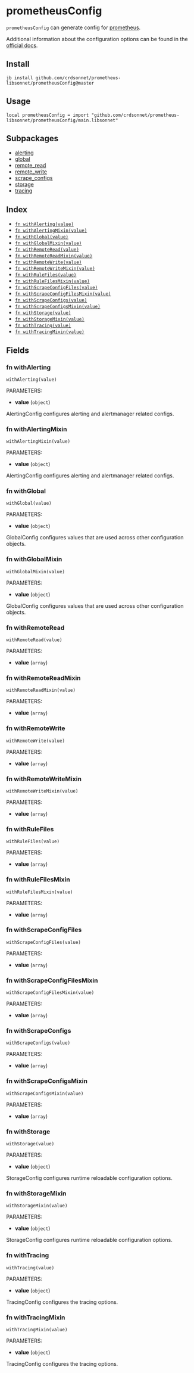 # prometheusConfig

`prometheusConfig` can generate config for [prometheus](https://github.com/prometheus/prometheus).

Additional information about the configuration options can be found in the
[official docs](https://prometheus.io/docs/prometheus/latest/configuration/configuration/).

## Install

```
jb install github.com/crdsonnet/prometheus-libsonnet/prometheusConfig@master
```

## Usage

```jsonnet
local prometheusConfig = import "github.com/crdsonnet/prometheus-libsonnet/prometheusConfig/main.libsonnet"
```


## Subpackages

* [alerting](alerting.md)
* [global](global.md)
* [remote_read](remote_read.md)
* [remote_write](remote_write.md)
* [scrape_configs](scrape_configs.md)
* [storage](storage.md)
* [tracing](tracing.md)

## Index

* [`fn withAlerting(value)`](#fn-withalerting)
* [`fn withAlertingMixin(value)`](#fn-withalertingmixin)
* [`fn withGlobal(value)`](#fn-withglobal)
* [`fn withGlobalMixin(value)`](#fn-withglobalmixin)
* [`fn withRemoteRead(value)`](#fn-withremoteread)
* [`fn withRemoteReadMixin(value)`](#fn-withremotereadmixin)
* [`fn withRemoteWrite(value)`](#fn-withremotewrite)
* [`fn withRemoteWriteMixin(value)`](#fn-withremotewritemixin)
* [`fn withRuleFiles(value)`](#fn-withrulefiles)
* [`fn withRuleFilesMixin(value)`](#fn-withrulefilesmixin)
* [`fn withScrapeConfigFiles(value)`](#fn-withscrapeconfigfiles)
* [`fn withScrapeConfigFilesMixin(value)`](#fn-withscrapeconfigfilesmixin)
* [`fn withScrapeConfigs(value)`](#fn-withscrapeconfigs)
* [`fn withScrapeConfigsMixin(value)`](#fn-withscrapeconfigsmixin)
* [`fn withStorage(value)`](#fn-withstorage)
* [`fn withStorageMixin(value)`](#fn-withstoragemixin)
* [`fn withTracing(value)`](#fn-withtracing)
* [`fn withTracingMixin(value)`](#fn-withtracingmixin)

## Fields

### fn withAlerting

```jsonnet
withAlerting(value)
```

PARAMETERS:

* **value** (`object`)

AlertingConfig configures alerting and alertmanager related configs.
### fn withAlertingMixin

```jsonnet
withAlertingMixin(value)
```

PARAMETERS:

* **value** (`object`)

AlertingConfig configures alerting and alertmanager related configs.
### fn withGlobal

```jsonnet
withGlobal(value)
```

PARAMETERS:

* **value** (`object`)

GlobalConfig configures values that are used across other configuration objects.
### fn withGlobalMixin

```jsonnet
withGlobalMixin(value)
```

PARAMETERS:

* **value** (`object`)

GlobalConfig configures values that are used across other configuration objects.
### fn withRemoteRead

```jsonnet
withRemoteRead(value)
```

PARAMETERS:

* **value** (`array`)


### fn withRemoteReadMixin

```jsonnet
withRemoteReadMixin(value)
```

PARAMETERS:

* **value** (`array`)


### fn withRemoteWrite

```jsonnet
withRemoteWrite(value)
```

PARAMETERS:

* **value** (`array`)


### fn withRemoteWriteMixin

```jsonnet
withRemoteWriteMixin(value)
```

PARAMETERS:

* **value** (`array`)


### fn withRuleFiles

```jsonnet
withRuleFiles(value)
```

PARAMETERS:

* **value** (`array`)


### fn withRuleFilesMixin

```jsonnet
withRuleFilesMixin(value)
```

PARAMETERS:

* **value** (`array`)


### fn withScrapeConfigFiles

```jsonnet
withScrapeConfigFiles(value)
```

PARAMETERS:

* **value** (`array`)


### fn withScrapeConfigFilesMixin

```jsonnet
withScrapeConfigFilesMixin(value)
```

PARAMETERS:

* **value** (`array`)


### fn withScrapeConfigs

```jsonnet
withScrapeConfigs(value)
```

PARAMETERS:

* **value** (`array`)


### fn withScrapeConfigsMixin

```jsonnet
withScrapeConfigsMixin(value)
```

PARAMETERS:

* **value** (`array`)


### fn withStorage

```jsonnet
withStorage(value)
```

PARAMETERS:

* **value** (`object`)

StorageConfig configures runtime reloadable configuration options.
### fn withStorageMixin

```jsonnet
withStorageMixin(value)
```

PARAMETERS:

* **value** (`object`)

StorageConfig configures runtime reloadable configuration options.
### fn withTracing

```jsonnet
withTracing(value)
```

PARAMETERS:

* **value** (`object`)

TracingConfig configures the tracing options.
### fn withTracingMixin

```jsonnet
withTracingMixin(value)
```

PARAMETERS:

* **value** (`object`)

TracingConfig configures the tracing options.